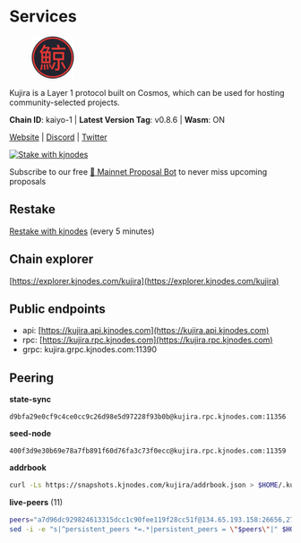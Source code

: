 # Services

<figure><img src="https://raw.githubusercontent.com/kj89/cosmos-images/main/logos/kujira.png" alt=""><figcaption></figcaption></figure>

Kujira is a Layer 1 protocol built on Cosmos, which can be used for  hosting community-selected projects.

**Chain ID**: kaiyo-1 | **Latest Version Tag**: v0.8.6 | **Wasm**: ON

[Website](https://kujira.app) | [Discord](https://discord.gg/teamkujira) | [Twitter](https://twitter.com/TeamKujira)

[![Stake with kjnodes](https://i.ibb.co/cr44Q8j/button-stake-with-kjnodes.png)](https://restake.app/kujira/kujiravaloper1tnuqj73jfn3724lqz34c27tuv80nv336sadqym)

Subscribe to our free [🤖 Mainnet Proposal Bot](https://t.me/kjnodes_proposal_bot) to never miss upcoming proposals

## Restake

[Restake with kjnodes](https://restake.app/kujira/kujiravaloper1tnuqj73jfn3724lqz34c27tuv80nv336sadqym) (every 5 minutes)
## Chain explorer
[https://explorer.kjnodes.com/kujira](https://explorer.kjnodes.com/kujira)

## Public endpoints

* api: [https://kujira.api.kjnodes.com](https://kujira.api.kjnodes.com)
* rpc: [https://kujira.rpc.kjnodes.com](https://kujira.rpc.kjnodes.com)
* grpc: kujira.grpc.kjnodes.com:11390

## Peering

**state-sync**

```text
d9bfa29e0cf9c4ce0cc9c26d98e5d97228f93b0b@kujira.rpc.kjnodes.com:11356
```

**seed-node**

```text
400f3d9e30b69e78a7fb891f60d76fa3c73f0ecc@kujira.rpc.kjnodes.com:11359
```

**addrbook**
```bash
curl -Ls https://snapshots.kjnodes.com/kujira/addrbook.json > $HOME/.kujira/config/addrbook.json
```

**live-peers** (11)
```bash
peers="a7d96dc929824613315dcc1c90fee119f28cc51f@134.65.193.158:26656,27227b6c380d806bc9c934bdbd8ca060fb61d7df@217.174.247.59:15602,a9ed3a9256cbabe889b2989ad99a3e7e173c3ffe@108.165.178.242:26655,b3c01f34ce7de9a0f74e1b45e8ebda4af293c5c7@31.17.205.204:26656,b802fbfb83d6400639f17f2883f30a46ee6b05ad@51.210.223.185:32095,de08e6178779ff3b19a8b6d22a05664392cb2b35@185.216.179.205:26656,79ace78a1fb98876c7bcbf8ec54864b740aa76ff@65.108.128.201:11856,c62e0701155a690616fcd3a57fa2fda444840561@65.108.76.242:32095,da2673cf09dc2c124947827f4cf5e7c17114d504@142.132.202.98:26656,d9bfa29e0cf9c4ce0cc9c26d98e5d97228f93b0b@65.109.88.38:11356,4d3ecadfa5002bdd407c56c04933999b8f96cfbd@34.69.24.60:26656"
sed -i -e "s|^persistent_peers *=.*|persistent_peers = \"$peers\"|" $HOME/.kujira/config/config.toml
```
